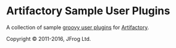Artifactory Sample User Plugins
===============================

A collection of sample [groovy user plugins] for [Artifactory].

Copyright &copy; 2011-2016, JFrog Ltd.

[Artifactory]: http://artifactory.jfrog.org
[groovy user plugins]: http://wiki.jfrog.org/confluence/display/RTF/User+Plugins
